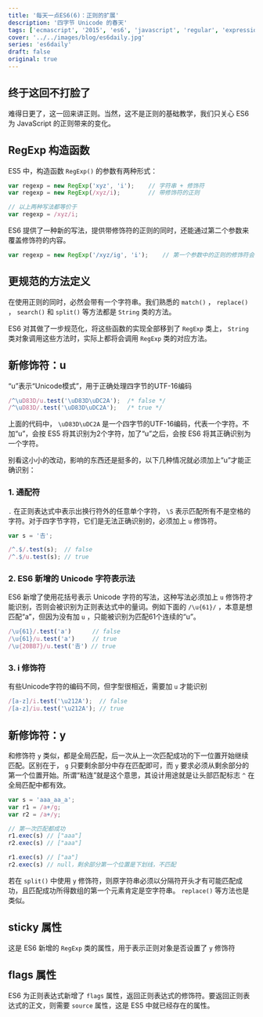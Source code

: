 ```yaml
---
title: '每天一点ES6(6)：正则的扩展'
description: '四字节 Unicode 的春天'
tags: ['ecmascript', '2015', 'es6', 'javascript', 'regular', 'expression', 'regexp']
cover: '../../images/blog/es6daily.jpg'
series: 'es6daily'
draft: false
original: true
---
```


## 终于这回不打脸了

难得日更了，这一回来讲正则。当然，这不是正则的基础教学，我们只关心 ES6 为 JavaScript 的正则带来的变化。

## RegExp 构造函数

ES5 中，构造函数 `RegExp()` 的参数有两种形式：

```js
var regexp = new RegExp('xyz', 'i');    // 字符串 + 修饰符
var regexp = new RegExp(/xyz/i);        // 带修饰符的正则

// 以上两种写法都等价于
var regexp = /xyz/i;
```

ES6 提供了一种新的写法，提供带修饰符的正则的同时，还能通过第二个参数来覆盖修饰符的内容。

```js
var regexp = new RegExp('/xyz/ig', 'i');    // 第一个参数中的正则的修饰符会被忽略，用第二个参数覆盖
```

## 更规范的方法定义

在使用正则的同时，必然会带有一个字符串。我们熟悉的 `match()` ， `replace()` ， `search()` 和 `split()` 等方法都是 `String` 类的方法。

ES6 对其做了一步规范化，将这些函数的实现全部移到了 `RegExp` 类上， `String` 类对象调用这些方法时，实际上都将会调用 `RegExp` 类的对应方法。

## 新修饰符：u

“u”表示“Unicode模式”，用于正确处理四字节的UTF-16编码

```js
/^\uD83D/u.test('\uD83D\uDC2A');  /* false */
/^\uD83D/.test('\uD83D\uDC2A');   /* true */
```

上面的代码中， `\uD83D\uDC2A` 是一个四字节的UTF-16编码，代表一个字符。不加“u”，会按 ES5 将其识别为2个字符，加了“u”之后，会按 ES6 将其正确识别为一个字符。

别看这小小的改动，影响的东西还是挺多的，以下几种情况就必须加上“u”才能正确识别：

### 1. 通配符

 `.` 在正则表达式中表示出换行符外的任意单个字符， `\S` 表示匹配所有不是空格的字符。对于四字节字符，它们是无法正确识别的，必须加上 `u` 修饰符。

```js
var s = '𠮷';

/^.$/.test(s);  // false
/^.$/u.test(s); // true
```

### 2. ES6 新增的 Unicode 字符表示法

ES6 新增了使用花括号表示 Unicode 字符的写法，这种写法必须加上 `u` 修饰符才能识别，否则会被识别为正则表达式中的量词。例如下面的 `/\u{61}/` ，本意是想匹配“a”，但因为没有加 `u` ，只能被识别为匹配61个连续的“u”。

```js
/\u{61}/.test('a')      // false
/\u{61}/u.test('a')     // true
/\u{20BB7}/u.test('𠮷') // true
```

### 3. i 修饰符

有些Unicode字符的编码不同，但字型很相近，需要加 `u` 才能识别

```js
/[a-z]/i.test('\u212A');  // false
/[a-z]/iu.test('\u212A'); // true
```

## 新修饰符：y

和修饰符 `y` 类似，都是全局匹配，后一次从上一次匹配成功的下一位置开始继续匹配。区别在于， `g` 只要剩余部分中存在匹配即可，而 `y` 要求必须从剩余部分的第一个位置开始。所谓“粘连”就是这个意思，其设计用途就是让头部匹配标志 `^` 在全局匹配中都有效。

```js
var s = 'aaa_aa_a';
var r1 = /a+/g;
var r2 = /a+/y;

// 第一次匹配都成功
r1.exec(s) // ["aaa"]
r2.exec(s) // ["aaa"]

r1.exec(s) // ["aa"]
r2.exec(s) // null，剩余部分第一个位置是下划线，不匹配
```

若在 `split()` 中使用 `y` 修饰符，则原字符串必须以分隔符开头才有可能匹配成功，且匹配成功所得数组的第一个元素肯定是空字符串。 `replace()` 等方法也是类似。

## sticky 属性

这是 ES6 新增的 `RegExp` 类的属性，用于表示正则对象是否设置了 `y` 修饰符

## flags 属性

ES6 为正则表达式新增了 `flags` 属性，返回正则表达式的修饰符。要返回正则表达式的正文，则需要 `source` 属性，这是 ES5 中就已经存在的属性。

